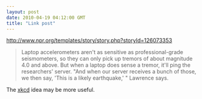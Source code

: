 ```yaml
---
layout: post
date: 2010-04-19 04:12:00 GMT
title: "Link post"
---
```

<http://www.npr.org/templates/story/story.php?storyId=126073353>

> Laptop accelerometers aren't as sensitive as professional-grade seismometers, so they can only pick up tremors of about magnitude 4.0 and above. But when a laptop does sense a tremor, it'll ping the researchers' server. "And when our server receives a bunch of those, we then say, 'This is a likely earthquake,' " Lawrence says. 

The [xkcd](http://xkcd.com/723) idea may be more useful.